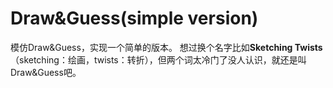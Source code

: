 # Draw&Guess(simple version)

模仿Draw&Guess，实现一个简单的版本。
想过换个名字比如**Sketching Twists**（sketching：绘画，twists：转折），但两个词太冷门了没人认识，就还是叫Draw&Guess吧。